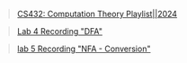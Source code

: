 > [CS432: Computation Theory Playlist||2024](https://www.youtube.com/playlist?list=PLXJqASpNjjqJgbHDTIZOxVlProd4yt4r3)

> [Lab 4 Recording "DFA"](https://drive.google.com/file/d/1gIXxoL4V_Jg7qYYCAHLo-f9gVOhXstsg/view?usp=sharing)

> [lab 5 Recording "NFA - Conversion"](https://drive.google.com/file/d/1tzgDtKopNn2haM-mFvXw-wabiqaLXMI9/view?usp=sharing)
